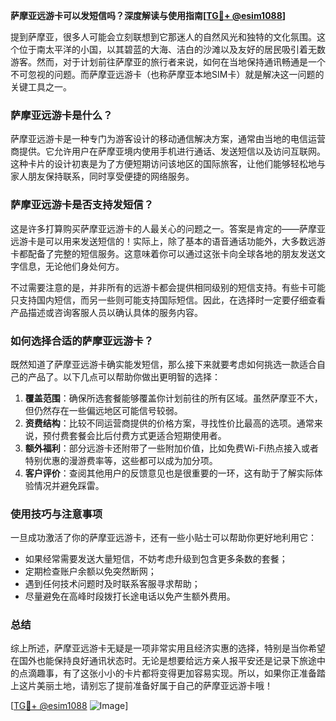 **萨摩亚远游卡可以发短信吗？深度解读与使用指南[[TG💪+ @esim1088](https://t.me/s/esim1088)]**

提到萨摩亚，很多人可能会立刻联想到它那迷人的自然风光和独特的文化氛围。这个位于南太平洋的小国，以其碧蓝的大海、洁白的沙滩以及友好的居民吸引着无数游客。然而，对于计划前往萨摩亚的旅行者来说，如何在当地保持通讯畅通是一个不可忽视的问题。而萨摩亚远游卡（也称萨摩亚本地SIM卡）就是解决这一问题的关键工具之一。

### 萨摩亚远游卡是什么？

萨摩亚远游卡是一种专门为游客设计的移动通信解决方案，通常由当地的电信运营商提供。它允许用户在萨摩亚境内使用手机进行通话、发送短信以及访问互联网。这种卡片的设计初衷是为了方便短期访问该地区的国际旅客，让他们能够轻松地与家人朋友保持联系，同时享受便捷的网络服务。

### 萨摩亚远游卡是否支持发短信？

这是许多打算购买萨摩亚远游卡的人最关心的问题之一。答案是肯定的——萨摩亚远游卡是可以用来发送短信的！实际上，除了基本的语音通话功能外，大多数远游卡都配备了完整的短信服务。这意味着你可以通过这张卡向全球各地的朋友发送文字信息，无论他们身处何方。

不过需要注意的是，并非所有的远游卡都会提供相同级别的短信支持。有些卡可能只支持国内短信，而另一些则可能支持国际短信。因此，在选择时一定要仔细查看产品描述或咨询客服人员以确认具体的服务内容。

### 如何选择合适的萨摩亚远游卡？

既然知道了萨摩亚远游卡确实能发短信，那么接下来就要考虑如何挑选一款适合自己的产品了。以下几点可以帮助你做出更明智的选择：

1. **覆盖范围**：确保所选套餐能够覆盖你计划前往的所有区域。虽然萨摩亚不大，但仍然存在一些偏远地区可能信号较弱。
2. **资费结构**：比较不同运营商提供的价格方案，寻找性价比最高的选项。通常来说，预付费套餐会比后付费方式更适合短期使用者。
3. **额外福利**：部分远游卡还附带了一些附加价值，比如免费Wi-Fi热点接入或者特别优惠的漫游费率等，这些都可以成为加分项。
4. **客户评价**：查阅其他用户的反馈意见也是很重要的一环，这有助于了解实际体验情况并避免踩雷。

### 使用技巧与注意事项

一旦成功激活了你的萨摩亚远游卡，还有一些小贴士可以帮助你更好地利用它：

- 如果经常需要发送大量短信，不妨考虑升级到包含更多条数的套餐；
- 定期检查账户余额以免突然断网；
- 遇到任何技术问题时及时联系客服寻求帮助；
- 尽量避免在高峰时段拨打长途电话以免产生额外费用。

### 总结

综上所述，萨摩亚远游卡无疑是一项非常实用且经济实惠的选择，特别是当你希望在国外也能保持良好通讯状态时。无论是想要给远方亲人报平安还是记录下旅途中的点滴趣事，有了这张小小的卡片都将变得更加容易实现。所以，如果你正准备踏上这片美丽土地，请别忘了提前准备好属于自己的萨摩亚远游卡哦！

[[TG💪+ @esim1088](https://t.me/s/esim1088) ![Image](https://i.postimg.cc/4NQfJmqS/Snipaste-2025-05-13-00-14-12.png)]